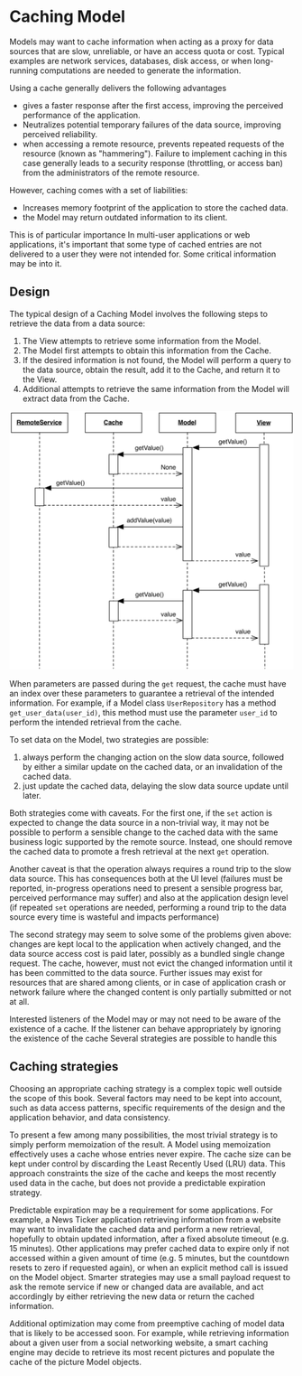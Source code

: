 # Caching Model

Models may want to cache information when acting as a proxy for 
data sources that are slow, unreliable, or have an access quota 
or cost. Typical examples are network services, databases, disk
access, or when long-running computations are needed to generate
the information. 

Using a cache generally delivers the following advantages

- gives a faster response after the first access, improving 
  the perceived performance of the application.
- Neutralizes potential temporary failures of the data source,
  improving perceived reliability.
- when accessing a remote resource, prevents repeated requests 
  of the resource (known as "hammering"). Failure to 
  implement caching in this case generally leads to a security 
  response (throttling, or access ban) from the administrators 
  of the remote resource.

However, caching comes with a set of liabilities:

- Increases memory footprint of the application to store the cached data.
- the Model may return outdated information to its client. 


This is of particular importance
In multi-user applications or web applications, it's important that some type of cached entries are not delivered to a user they were not intended for. Some critical information may be into it.

## Design

The typical design of a Caching Model involves the following steps to
retrieve the data from a data source:

1. The View attempts to retrieve some information from the Model.
2. The Model first attempts to obtain this information from the Cache.
3. If the desired information is not found, the Model will perform
   a query to the data source, obtain the result, add it to
   the Cache, and return it to the View.
4. Additional attempts to retrieve the same information from the Model
   will extract data from the Cache.

<p align="center">
    <img src="images/caching_model/caching_model.png">
</p>

When parameters are passed during the `get` request, the cache must 
have an index over these parameters to guarantee a retrieval of the
intended information. For example, if a Model class `UserRepository` 
has a method `get_user_data(user_id)`, this method must use the
parameter `user_id` to perform the intended retrieval from the cache.

To set data on the Model, two strategies are possible:

1. always perform the changing action on the slow data source, 
   followed by either a similar update on the cached data, or an
   invalidation of the cached data.
2. just update the cached data, delaying the slow data source update
   until later.

Both strategies come with caveats. For the first one, 
if the `set` action is expected to change the data source in 
a non-trivial way, it may not be possible to perform a sensible 
change to the cached data with the same business logic supported 
by the remote source. Instead, one should remove the cached data 
to promote a fresh retrieval at the next `get` operation. 

Another caveat is that the operation always requires a round trip to 
the slow data source. This has consequences both at the UI level
(failures must be reported, in-progress operations need to present
a sensible progress bar, perceived performance may suffer) and also
at the application design level (if repeated `set` operations 
are needed, performing a round trip to the data source every time
is wasteful and impacts performance)

The second strategy may seem to solve some of the problems
given above: changes are kept local to the application when
actively changed, and the data source access cost is paid 
later, possibly as a bundled single change request.
The cache, however, must not evict the changed information 
until it has been committed to the data source. Further issues
may exist for resources that are shared among clients, or in case
of application crash or network failure where the changed content 
is only partially submitted or not at all.

Interested listeners of the Model may or may not need to be aware 
of the existence of a cache. If the listener can behave appropriately 
by ignoring the existence of the cache Several strategies are possible to handle this 

## Caching strategies

Choosing an appropriate caching strategy is a complex topic 
well outside the scope of this book. Several factors may need to be kept into
account, such as data access patterns, specific requirements of the design 
and the application behavior, and data consistency.

To present a few among many possibilities, the most trivial strategy
is to simply perform memoization of the result. A Model using memoization
effectively uses a cache whose entries never expire. The cache size can be
kept under control by discarding the Least Recently Used (LRU) data.
This approach constraints the size of the cache and keeps the most recently 
used data in the cache, but does not provide a predictable expiration strategy.

Predictable expiration may be a requirement for some applications. For example,
a News Ticker application retrieving information from a website may want to
invalidate the cached data and perform a new retrieval, hopefully to obtain
updated information, after a fixed absolute timeout (e.g. 15 minutes).
Other applications may prefer cached data to expire only if not accessed 
within a given amount of time (e.g. 5 minutes, but the countdown resets 
to zero if requested again), or when an explicit method call is issued 
on the Model object. Smarter strategies may use a small payload request
to ask the remote service if new or changed data are available, and act
accordingly by either retrieving the new data or return the cached information.

Additional optimization may come from preemptive caching of model data
that is likely to be accessed soon. For example, while retrieving information about a given user from a social networking website, a smart caching engine 
may decide to retrieve its most recent pictures and populate the cache of the
picture Model objects.

